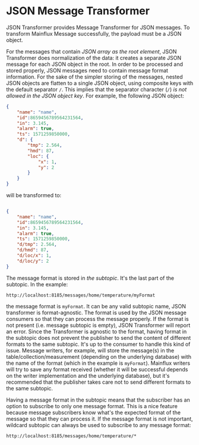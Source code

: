# JSON Message Transformer

JSON Transformer provides Message Transformer for JSON messages.
To transform Mainflux Message successfully, the payload must be a JSON object.

For the messages that contain _JSON array as the root element_, JSON Transformer does normalization of the data: it creates a separate JSON message for each JSON object in the root. In order to be processed and stored properly, JSON messages need to contain message format information. For the sake of the simpler storing of the messages, nested JSON objects are flatten to a single JSON object, using composite keys with the default separator `/`. This implies that the separator character (`/`) _is not allowed in the JSON object key_. For example, the following JSON object:
```json
{
    "name": "name",
    "id":8659456789564231564,
    "in": 3.145,
    "alarm": true,
    "ts": 1571259850000,
    "d": {
        "tmp": 2.564,
        "hmd": 87,
        "loc": {
            "x": 1,
            "y": 2
        }
    }
}
```

will be transformed to:

```json

{
    "name": "name",
    "id":8659456789564231564,
    "in": 3.145,
    "alarm": true,
    "ts": 1571259850000,
    "d/tmp": 2.564,
    "d/hmd": 87,
    "d/loc/x": 1,
    "d/loc/y": 2
}
```

The message format is stored in *the subtopic*. It's the last part of the subtopic. In the example:

```
http://localhost:8185/messages/home/temperature/myFormat
```

the message format is `myFormat`. It can be any valid subtopic name, JSON transformer is format-agnostic. The format is used by the JSON message consumers so that they can process the message properly. If the format is not present (i.e. message subtopic is empty), JSON Transformer will report an error. Since the Transformer is agnostic to the format, having format in the subtopic does not prevent the publisher to send the content of different formats to the same subtopic. It's up to the consumer to handle this kind of issue. Message writers, for example, will store the message(s) in the table/collection/measurement (depending on the underlying database) with the name of the format (which in the example is `myFormat`). Mainflux writers will try to save any format received (whether it will be successful depends on the writer implementation and the underlying database), but it's recommended that the publisher takes care not to send different formats to the same subtopic.

Having a message format in the subtopic means that the subscriber has an option to subscribe to only one message format. This is a nice feature because message subscribers know what's the expected format of the message so that they can process it. If the message format is not important, wildcard subtopic can always be used to subscribe to any message format:

```
http://localhost:8185/messages/home/temperature/*
```
